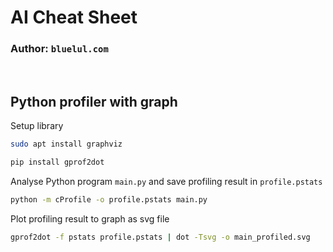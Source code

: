 # AI Cheat Sheet

### Author: `bluelul.com`

<br>

## Python profiler with graph
Setup library
```bash
sudo apt install graphviz
```
```bash
pip install gprof2dot
```
Analyse Python program `main.py` and save profiling result in `profile.pstats`
```bash
python -m cProfile -o profile.pstats main.py
```
Plot profiling result to graph as svg file
```bash
gprof2dot -f pstats profile.pstats | dot -Tsvg -o main_profiled.svg
```
